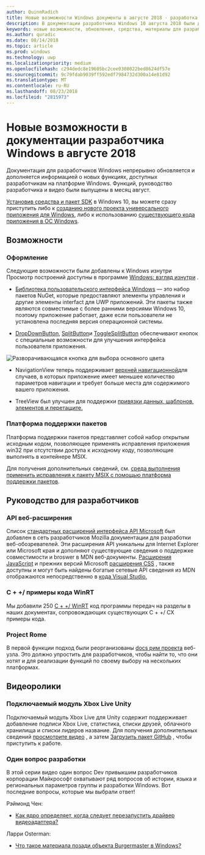 ```yaml
---
author: QuinnRadich
title: Новые возможности Windows документы в августе 2018 - разработка приложений UWP
description: В документации разработчика Windows 10 августа 2018 были добавлены новые возможности, видео, примеры и материалы для разработчиков.
keywords: новые возможности, обновления, средства, материалы для разработчиков Windows 10 августа
ms.author: quradic
ms.date: 08/14/2018
ms.topic: article
ms.prod: windows
ms.technology: uwp
ms.localizationpriority: medium
ms.openlocfilehash: c294dedc8e19605bc2cee0308022bed8624df57e
ms.sourcegitcommit: 9c79fdab9039ff592edf7984732d300a14e81d92
ms.translationtype: MT
ms.contentlocale: ru-RU
ms.lasthandoff: 08/23/2018
ms.locfileid: "2815973"
---
```

# <a name="whats-new-in-the-windows-developer-docs-in-august-2018"></a>Новые возможности в документации разработчика Windows в августе 2018

Документация для разработчиков Windows непрерывно обновляется и дополняется информацией о новых функциях, доступных разработчикам на платформе Windows. Функций, руководство разработчика и видео были выпущены в месяц август.

[Установив средства и пакет SDK](http://go.microsoft.com/fwlink/?LinkId=821431) в Windows 10, вы можете сразу приступить либо к [созданию нового проекта универсального приложения для Windows](../get-started/create-uwp-apps.md), либо к использованию [существующего кода приложения в ОС Windows](../porting/index.md).

## <a name="features"></a>Возможности

### <a name="design"></a>Оформление

Следующие возможности были добавлены к Windows изнутри Просмотр построений доступны в программе [Windows: взгляд изнутри](https://insider.windows.com/) .

* [Библиотека пользовательского интерфейса Windows](https://aka.ms/winui-docs) — это набор пакетов NuGet, которые предоставляют элементы управления и другие элементы interfact для UWP приложений. Эти пакеты также являются совместимые с более ранними версиями Windows 10, поэтому приложение работает, даже если пользователи не установлена последняя версия операционной системы.

* [DropDownButton](../design/controls-and-patterns/buttons.md#create-a-drop-down-button), [SplitButton](../design/controls-and-patterns/buttons.md#create-a-split-button)и [ToggleSplitButton](../design/controls-and-patterns/buttons.md#create-a-toggle-split-button) обеспечивают кнопок с специальные возможности для улучшения интерфейса пользователя приложения.

![Разворачивающаяся кнопка для выбора основного цвета](../design/controls-and-patterns/images/split-button-rtb.png)

* NavigationView теперь поддерживает [верхней навигационной](../design/controls-and-patterns/navigationview.md)для случаев, в которых приложение имеет меньшее количество параметров навигации и требует больше места для содержимого вашего приложения.

* TreeView был улучшен для поддержки [привязки данных, шаблонов, элементов и перетащите.](../design/controls-and-patterns/tree-view.md)

### <a name="package-support-framework"></a>Платформа поддержки пакетов

Платформа поддержки пакетов представляет собой набор открытым исходным кодом, позволяющее применять исправления приложения win32 при отсутствии доступа к исходному коду, позволяющие выполнять в контейнере MSIX.

Для получения дополнительных сведений, см. [среда выполнения применить исправления к пакету MSIX с помощью платформа поддержки пакетов](../porting/package-support-framework.md).

## <a name="developer-guidance"></a>Руководство для разработчиков

### <a name="web-api-extensions"></a>API веб-расширения

Список [стандартных расширений интерфейса API Microsoft](https://developer.mozilla.org/docs/Web/API/Microsoft_API_extensions) был добавлен в сеть разработчиков Mozilla документации для разработки веб-обозревателей. Эти расширения API уникальны для Internet Explorer или Microsoft края и дополняют существующие сведения о поддержке совместимости и broswer в MDN веб-документы. [Расширения JavaScript](https://developer.mozilla.org/docs/Web/JavaScript/Microsoft_JavaScript_extensions) и прежних версий Microsoft [расширения CSS](https://developer.mozilla.org/docs/Web/CSS/Microsoft_Extensions) , также доступны и могут быть найдены богатые сетевые API сведения из MDN отображаются непосредственно в [кода Visual Studio.](https://code.visualstudio.com/updates/v1_25#_new-css-pseudo-selectors-and-pseudo-elements-from-mdn)

### <a name="cwinrt-code-examples"></a>C + +/ примеры кода WinRT

Мы добавили 250 [C + +/ WinRT](../cpp-and-winrt-apis/index.md) код программы передач на разделы в наших документах, сопровождающих существующих C + +/ CX примеры кода.

### <a name="project-rome"></a>Project Rome

В первой функции подход были реорганизованы [docs рим проекта](https://docs.microsoft.com/windows/project-rome/) веб-узла. Это должно упростить для разработчиков, чтобы найти то, что они хотят и для реализации функций по своему выбору на нескольких платформах.

## <a name="videos"></a>Видеоролики

### <a name="xbox-live-unity-plugin"></a>Подключаемый модуль Xbox Live Unity

Подключаемый модуль Xbox Live для Unity содержит поддерживает добавление подписи Xbox Live, статистика, списки друзей, облачного хранилища и списки лидеров название. Для получения дополнительных сведений [просмотрите видео](https://youtu.be/fVQZ-YgwNpY) , а затем [Загрузить пакет GitHub](https://aka.ms/UnityPlugin) , чтобы приступить к работе.

### <a name="one-dev-question"></a>Один вопрос разработки

В этой серии видео один вопрос Dev привыкшим разработчиков корпорации Майкрософт охватывают ряд вопросов об истории, языка и региональных параметров группы и разработки Windows. Вот последние вопросы, которые мы выбрали ответ!

Рэймонд Чен:

* [Как ядро определяет, когда следует перезапустить драйвер видеоадаптера?](https://youtu.be/3SNAdyO1l5c)

Ларри Osterman:

* [Что такое материала позади объекта Burgermaster в Windows?](https://youtu.be/0TDSbyAIvX0)